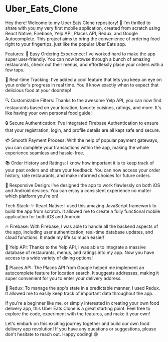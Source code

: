 # Uber_Eats_Clone

Hey there! Welcome to my Uber Eats Clone repository! 
🚀 I'm thrilled to share with you my very first mobile application, created from scratch using React Native, Firebase, Yelp API, Places API, Redux, and Google Autocomplete. 
This project aims to bring the convenience of ordering food right to your fingertips, just like the popular Uber Eats app.

Features:
🍔 Easy Ordering Experience: I've worked hard to make the app super user-friendly. You can now browse through a bunch of amazing restaurants, check out their menus, and effortlessly place your orders with a few taps.

🚚 Real-time Tracking: I've added a cool feature that lets you keep an eye on your order's progress in real time. You'll know exactly when to expect that delicious food at your doorstep!

🔍 Customizable Filters: Thanks to the awesome Yelp API, you can now find restaurants based on your location, favorite cuisines, ratings, and more. It's like having your own personal food guide!

🔒 Secure Authentication: I've integrated Firebase Authentication to ensure that your registration, login, and profile details are all kept safe and secure.

💳 Smooth Payment Process: With the help of popular payment gateways, you can complete your transactions within the app, making the whole experience seamless and hassle-free.

📚 Order History and Ratings: I know how important it is to keep track of your past orders and share your feedback. You can now access your order history, rate restaurants, and make informed choices for future orders.

📱 Responsive Design: I've designed the app to work flawlessly on both iOS and Android devices. You can enjoy a consistent experience no matter which platform you're on!

Tech Stack:
✨ React Native: I used this amazing JavaScript framework to build the app from scratch. It allowed me to create a fully functional mobile application for both iOS and Android.

🔥 Firebase: With Firebase, I was able to handle all the backend aspects of the app, including user authentication, real-time database updates, and cloud functions. It made my life so much easier!

🌟 Yelp API: Thanks to the Yelp API, I was able to integrate a massive database of restaurants, menus, and ratings into my app. Now you have access to a wide variety of dining options!

📍 Places API: The Places API from Google helped me implement an autocomplete feature for location search. It suggests addresses, making it super convenient for you to enter your delivery address.

🔄 Redux: To manage the app's state in a predictable manner, I used Redux. It allowed me to easily keep track of important data throughout the app.

If you're a beginner like me, or simply interested in creating your own food delivery app, this Uber Eats Clone is a great starting point. Feel free to explore the code, experiment with the features, and make it your own!

Let's embark on this exciting journey together and build our own food delivery app revolution! If you have any questions or suggestions, please don't hesitate to reach out. Happy coding! 😄

